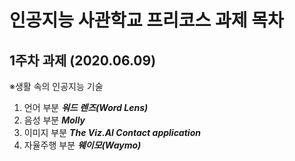 # 인공지능 사관학교 프리코스 과제 목차

## 1주차 과제 (2020.06.09)

※생활 속의 인공지능 기술
  1. 언어 부분
    ***워드 렌즈(Word Lens)***
  2. 음성 부분
    ***Molly***
  3. 이미지 부분
    ***The Viz.AI Contact application***
  4. 자율주행 부분
    ***웨이모(Waymo)***
